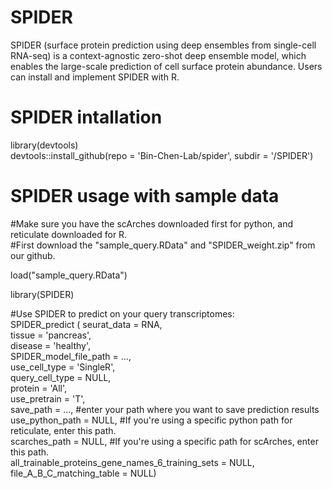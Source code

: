 # SPIDER
SPIDER (surface protein prediction using deep ensembles from single-cell RNA-seq) is a context-agnostic zero-shot deep ensemble model, which enables the large-scale prediction of cell surface protein abundance. Users can install and implement SPIDER with R.

# SPIDER intallation
library(devtools) <br />
devtools::install_github(repo = 'Bin-Chen-Lab/spider', subdir = '/SPIDER') <br />

# SPIDER usage with sample data
#Make sure you have the scArches downloaded first for python, and reticulate downloaded for R. <br />
#First download the "sample_query.RData" and "SPIDER_weight.zip" from our github. <br />

load("sample_query.RData") <br />

library(SPIDER) <br />

#Use SPIDER to predict on your query transcriptomes: <br />
SPIDER_predict (           seurat_data = RNA,  <br />
                           tissue = 'pancreas',  <br />
                           disease = 'healthy', <br />
                           SPIDER_model_file_path = ...,<br />
                           use_cell_type = 'SingleR', <br />
                           query_cell_type = NULL,<br />
                           protein = 'All', <br />
                           use_pretrain = 'T',<br />
                           save_path = ..., #enter your path where you want to save prediction results <br />
                           use_python_path = NULL, #If you're using a specific python path for reticulate, enter this path. <br />
                           scarches_path = NULL, #If you're using a specific path for scArches, enter this path. <br />
                           all_trainable_proteins_gene_names_6_training_sets = NULL,<br />
                           file_A_B_C_matching_table = NULL)<br />

